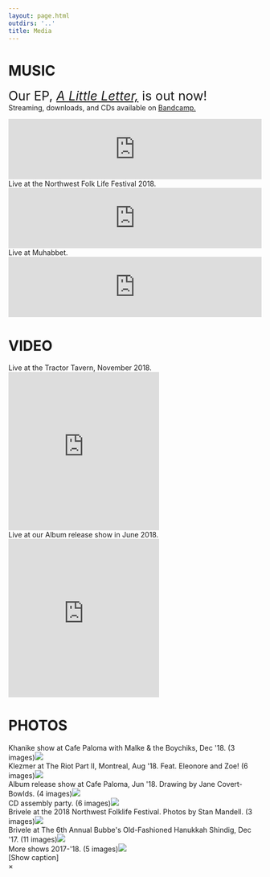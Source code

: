 ```yaml
---
layout: page.html
outdirs: '..'
title: Media
---
```

<h1>MUSIC</h1>
<div class='sounds'>
<p class='follow'><span style='font-size:1.8em;'>Our EP, <i><a href='https://brivele.bandcamp.com/releases'>A Little Letter,</a></i> is out now!</span><br>Streaming, downloads, and CDs available on <a href='https://brivele.bandcamp.com/'>Bandcamp.</a></p>

<div class='bandcampembed'>
<iframe style="border: 0; width: 100%; height: 120px;" src="https://bandcamp.com/EmbeddedPlayer/album=776969049/size=large/bgcol=ffffff/linkcol=da810f/tracklist=false/artwork=small/transparent=true/" seamless><a href="http://brivele.bandcamp.com/album/a-little-letter">A Little Letter by Brivele</a></iframe>
</div>

<div class='soundcloudembed'>

<div class='playlist'><span class='caption'>Live at the Northwest Folk Life Festival 2018.</span>
<iframe width="100%" height="120" scrolling="yes" frameborder="yes" src="https://w.soundcloud.com/player/?url=https%3A//api.soundcloud.com/tracks/451542264&amp;color=%23ff5500&amp;auto_play=false&amp;hide_related=false&amp;show_comments=true&amp;show_user=true&amp;show_reposts=true&amp;show_teaser=true&amp;visual=true"></iframe></div>

<div class='playlist'><span class='caption'>Live at Muhabbet.</span>
<iframe width="100%" height="120" scrolling="yes" frameborder="yes" src="https://w.soundcloud.com/player/?url=https%3A//api.soundcloud.com/tracks/360580616&amp;color=%23ff5500&amp;auto_play=false&amp;hide_related=false&amp;show_comments=true&amp;show_user=true&amp;show_reposts=true&amp;show_teaser=true&amp;visual=true"></iframe></div>

</div>
</div>

<h1>VIDEO</h1>
<div class='videoembed'>
<div class='video'>
<span class='caption'>Live at the Tractor Tavern, November 2018.</span>
<iframe height="315" src="https://www.youtube.com/embed/MZ0pWwseqjo" frameborder="0" allow="accelerometer; autoplay; encrypted-media; gyroscope; picture-in-picture" allowfullscreen></iframe>
</div>

<div class='video'>
<span class='caption'>Live at our Album release show in June 2018.</span>
<iframe height="315" src="https://www.youtube.com/embed/bA0Y0ecoepg" frameborder="0" allow="autoplay; encrypted-media" allowfullscreen></iframe>
</div>
</div>


<h1>PHOTOS</h1>
<div class='sightspocket'>
<div class='sights'>
<div><span class='caption'>Khanike show at Cafe Paloma with Malke &amp; the Boychiks, Dec '18. <span class='total'>(3 images)</span></span><img src='../images/shows/paloma-khanike18/thumb.jpg'></div>

<div><span class='caption'>Klezmer at The Riot Part II, Montreal, Aug '18. Feat. Eleonore and Zoe! <span class='total'>(6 images)</span></span><img src='../images/shows/theriot-montreal18/thumb.jpg'></div>

<div><span class='caption'>Album release show at Cafe Paloma, Jun '18. Drawing by Jane Covert-Bowlds. <span class='total'>(4 images)</span></span><img src='../images/shows/paloma-release18/thumb.jpg'></div>

<div><span class='caption'>CD assembly party. <span class='total'>(6 images)</span></span><img src='../images/shows/cdassembly/thumb.jpg'></div>

<div><span class='caption'>Brivele at the 2018 Northwest Folklife Festival. Photos by Stan Mandell. <span class='total'>(3 images)</span></span><img src='../images/shows/folklife18/thumb.jpg'></div>

<div><span class='caption'>Brivele at The 6th Annual Bubbe's Old-Fashioned Hanukkah Shindig, Dec '17. <span class='total'>(11 images)</span></span><img src='../images/shows/bubbes17/thumb.jpg'></div>

<div><span class='caption'>More shows 2017-'18. <span class='total'>(5 images)</span></span><img src='../images/shows/misc/thumb.jpg'></div>
</div>
</div>

<!--////////////////////////////////////////////////////////////-->

<div id='photo-overlay'><span class='showid'>[Show caption]<!--<i class='fa fa-angle-double-up fa-lg'></i>--></span>
<div class='showidcontainer'><span class='theidoftheshow'></span></div>
<div class='thisphoto'>
<span class='xit'>&times;</span>
<span class='larr'><i class="fa fa-angle-left fa-2x"></i></span><span class='rarr'><i class="fa fa-angle-right fa-2x"></i></span>
<figure><img src=''></figure>
<div id="leftside"></div>
<div id="rightside"></div>
</div>
</div>


